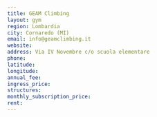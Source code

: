 ```yaml
---
title: GEAM Climbing
layout: gym
region: Lombardia
city: Cornaredo (MI)
email: info@geamclimbing.it
website: 
address: Via IV Novembre c/o scuola elementare
phone: 
latitude: 
longitude: 
annual_fee: 
ingress_price: 
structures: 
monthly_subscription_price: 
rent: 
---
```


